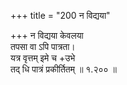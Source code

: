 +++
title = "200 न विद्यया"

+++
न विद्यया केवलया  
तपसा वा ऽपि पात्रता।  
यत्र वृत्तम् इमे च +उभे  
तद् धि पात्रं प्रकीर्तितम्  ॥ १.२०० ॥
